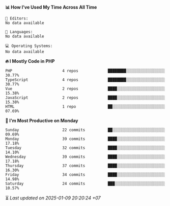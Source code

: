 <!--START_SECTION:readme-stats-->
**📊 How I’ve Used My Time Across All Time**

```text
📝 Editors:
No data available

💬 Languages:
No data available

💻 Operating Systems:
No data available
```

**🔥 I Mostly Code in PHP**

```text
PHP                      4 repos             ████████░░░░░░░░░░░░░░░░░   30.77%
TypeScript               4 repos             ████████░░░░░░░░░░░░░░░░░   30.77%
Vue                      2 repos             ████░░░░░░░░░░░░░░░░░░░░░   15.38%
JavaScript               2 repos             ████░░░░░░░░░░░░░░░░░░░░░   15.38%
HTML                     1 repo              ██░░░░░░░░░░░░░░░░░░░░░░░   07.69%
```

**📅 I'm Most Productive on Monday**

```text
Sunday                   22 commits          ██░░░░░░░░░░░░░░░░░░░░░░░   09.69%
Monday                   39 commits          ████░░░░░░░░░░░░░░░░░░░░░   17.18%
Tuesday                  32 commits          ████░░░░░░░░░░░░░░░░░░░░░   14.10%
Wednesday                39 commits          ████░░░░░░░░░░░░░░░░░░░░░   17.18%
Thursday                 37 commits          ████░░░░░░░░░░░░░░░░░░░░░   16.30%
Friday                   34 commits          ████░░░░░░░░░░░░░░░░░░░░░   14.98%
Saturday                 24 commits          ███░░░░░░░░░░░░░░░░░░░░░░   10.57%
```



⏳ *Last updated on 2025-01-09 20:20:24 +07*
<!--END_SECTION:readme-stats-->